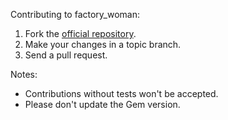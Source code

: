 Contributing to factory\_woman:

1. Fork the [official repository](http://github.com/thoughtbot/factory_woman/tree/master).
2. Make your changes in a topic branch.
3. Send a pull request.

Notes:

* Contributions without tests won't be accepted.
* Please don't update the Gem version.
